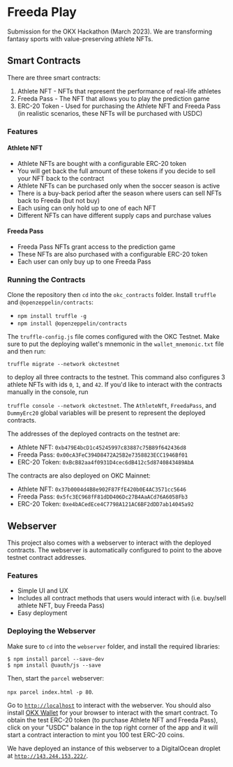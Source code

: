 # Freeda Play
Submission for the OKX Hackathon (March 2023). We are transforming fantasy sports with value-preserving athlete NFTs.
## Smart Contracts
There are three smart contracts:
1. Athlete NFT - NFTs that represent the performance of real-life athletes
2. Freeda Pass - The NFT that allows you to play the prediction game
3. ERC-20 Token - Used for purchasing the Athlete NFT and Freeda Pass (in realistic scenarios, these NFTs will be purchased with USDC)

### Features

#### Athlete NFT

* Athlete NFTs are bought with a configurable ERC-20 token
* You will get back the full amount of these tokens if you decide to sell your NFT back to the contract
* Athlete NFTs can be purchased only when the soccer season is active
* There is a buy-back period after the season where users can sell NFTs back to Freeda (but not buy)
* Each using can only hold up to one of each NFT
* Different NFTs can have different supply caps and purchase values

#### Freeda Pass

* Freeda Pass NFTs grant access to the prediction game
* These NFTs are also purchased with a configurable ERC-20 token
* Each user can only buy up to one Freeda Pass

### Running the Contracts

Clone the repository then `cd` into the `okc_contracts` folder. Install `truffle` and `@openzeppelin/contracts`:
* `npm install truffle -g`
* `npm install @openzeppelin/contracts`

The `truffle-config.js` file comes configured with the OKC Testnet. Make sure to put the deploying wallet's mnemonic in the `wallet_mnemonic.txt` file and then run:

`truffle migrate --network okctestnet`

to deploy all three contracts to the testnet. This command also configures 3 athlete NFTs with ids `0`, `1`, and `42`. If you'd like to interact with the contracts manually in the console, run

`truffle console --network okctestnet`.
The `AthleteNft`, `FreedaPass`, and `DummyErc20` global variables will be present to represent the deployed contracts.

The addresses of the deployed contracts on the testnet are:
* Athlete NFT: `0xb479E4bcD1c45245997c83887c75B89f642436d8`
* Freeda Pass: `0x00cA3FeC394D8472A25B2e7358823ECC1946Bf01`
* ERC-20 Token: `0xBcB82aa4f0931D4cec6dB412c5d8740843489AbA`


The contracts are also deployed on OKC Mainnet:
* Athlete NFT: `0x37b0004d4B8e902F87FfE420b0E4AC3571cc5646`
* Freeda Pass: `0x5fc3EC968fF81dDD406Dc27B4AaACd76A6058Fb3`
* ERC-20 Token: `0xe4bACedEce4C7798A121AC6BF2dDD7ab14045a92`


## Webserver

This project also comes with a webserver to interact with the deployed contracts. The webserver is automatically configured to point to the above testnet contract addresses.

### Features

* Simple UI and UX
* Includes all contract methods that users would interact with (i.e. buy/sell athlete NFT, buy Freeda Pass)
* Easy deployment

### Deploying the Webserver

Make sure to `cd` into the `webserver` folder, and install the required libraries:

```
$ npm install parcel --save-dev
$ npm install @uauth/js --save
```

Then, start the `parcel` webserver:

`npx parcel index.html -p 80`.

Go to [`http://localhost`](http://localhost) to interact with the webserver. You should also install [OKX Wallet](https://www.okx.com/web3) for your browser to interact with the smart contract. To obtain the test ERC-20 token (to purchase Athlete NFT and Freeda Pass), click on your "USDC" balance in the top right corner of the app and it will start a contract interaction to mint you 100 test ERC-20 coins.

We have deployed an instance of this webserver to a DigitalOcean droplet at [`http://143.244.153.222/`](http://143.244.153.222/).
